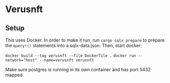 # Verusnft

## Setup

This uses Docker. In order to make it run, run `cargo sqlx prepare` to prepare the `query!()` statements into a sqlx-data.json.
Then, start docker:

`docker build --tag verusnft --file Dockerfile .`
`docker run --network="host" --name=verusnft verusnft`

Make sure postgres is running in its own container and has port 5432 mapped.
